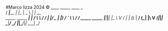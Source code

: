 #Marco lizza 2024 ©
                      ____           _____     ____     _                        
                   / ___|_____   _|_   _|__ |  _ \ __| |_   __                 
 _____ _____ _____| |   / __\ \ / / | |/ _ \| |_) / _` \ \ / /____ _____ _____ 
|_____|_____|_____| |___\__ \\ V /  | | (_) |  __/ (_| |\ V /_____|_____|_____|
                   \____|___/ \_/   |_|\___/|_|   \__,_| \_/                   
